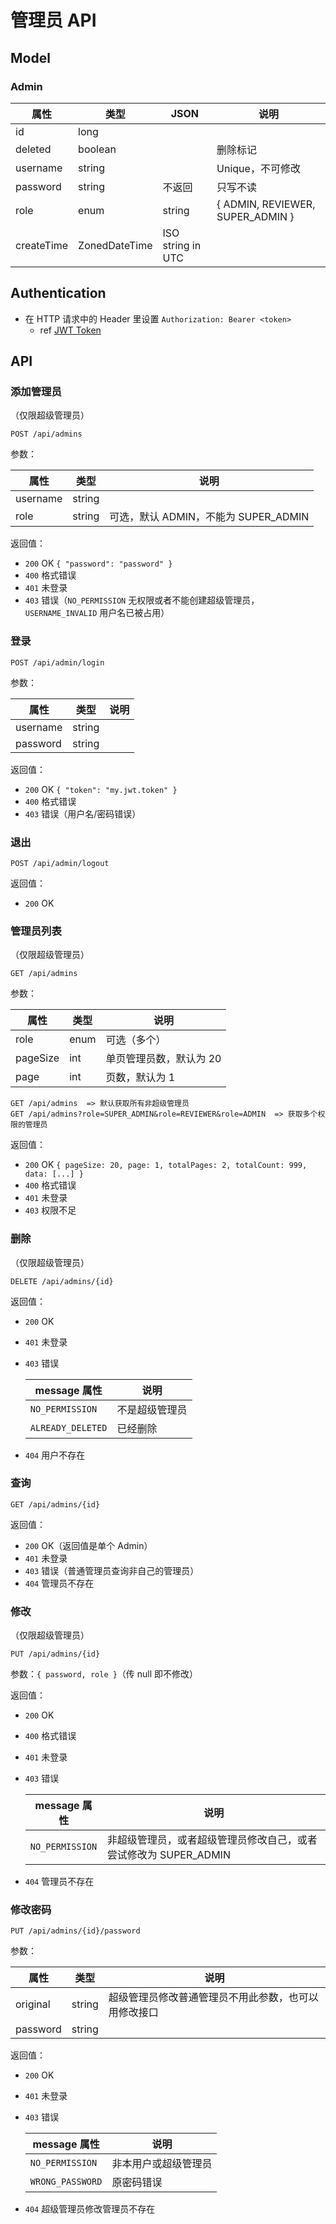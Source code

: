 # 管理员 API


## Model

### Admin

| 属性       | 类型          | JSON              | 说明                             |
| ---------- | ------------- | ----------------- | -------------------------------- |
| id         | long          |                   |                                  |
| deleted    | boolean       |                   | 删除标记                         |
| username   | string        |                   | Unique，不可修改                 |
| password   | string        | 不返回            | 只写不读                         |
| role       | enum          | string            | { ADMIN, REVIEWER, SUPER_ADMIN } |
| createTime | ZonedDateTime | ISO string in UTC |                                  |

## Authentication


- 在 HTTP 请求中的 Header 里设置 `Authorization: Bearer <token>`
  - ref [JWT Token](https://jwt.io/introduction)

## API

### 添加管理员

（仅限超级管理员）

```
POST /api/admins
```

参数：

| 属性     | 类型   | 说明                                 |
| -------- | ------ | ------------------------------------ |
| username | string |                                      |
| role     | string | 可选，默认 ADMIN，不能为 SUPER_ADMIN |

返回值：

- `200` OK `{ "password": "password" }`
- `400` 格式错误
- `401` 未登录
- `403` 错误（`NO_PERMISSION` 无权限或者不能创建超级管理员，`USERNAME_INVALID` 用户名已被占用）

### 登录

```
POST /api/admin/login
```

参数：

| 属性     | 类型   | 说明 |
| -------- | ------ | ---- |
| username | string |      |
| password | string |      |

返回值：

- `200` OK `{ "token": "my.jwt.token" }`
- `400` 格式错误
- `403` 错误（用户名/密码错误）

### 退出

```
POST /api/admin/logout
```

返回值：

- `200` OK

### 管理员列表

（仅限超级管理员）

```
GET /api/admins
```

参数：

| 属性     | 类型 | 说明                    |
| -------- | ---- | ----------------------- |
| role     | enum | 可选（多个）            |
| pageSize | int  | 单页管理员数，默认为 20 |
| page     | int  | 页数，默认为 1          |

```
GET /api/admins  => 默认获取所有非超级管理员
GET /api/admins?role=SUPER_ADMIN&role=REVIEWER&role=ADMIN  => 获取多个权限的管理员
```

返回值：

- `200` OK `{ pageSize: 20, page: 1, totalPages: 2, totalCount: 999, data: [...] }`
- `400` 格式错误
- `401` 未登录
- `403` 权限不足

### 删除

（仅限超级管理员）

```
DELETE /api/admins/{id}
```

返回值：

- `200` OK
- `401` 未登录

- `403` 错误
  
  | message 属性      | 说明           |
  | ----------------- | -------------- |
  | `NO_PERMISSION`   | 不是超级管理员 |
  | `ALREADY_DELETED` | 已经删除       |
  
- `404` 用户不存在

### 查询

```
GET /api/admins/{id}
```

返回值：

- `200` OK（返回值是单个 Admin）
- `401` 未登录
- `403` 错误（普通管理员查询非自己的管理员）
- `404` 管理员不存在

### 修改

（仅限超级管理员）

```
PUT /api/admins/{id}
```

参数：`{ password, role }`（传 null 即不修改）

返回值：

- `200` OK

- `400` 格式错误

- `401` 未登录

- `403` 错误

  | message 属性    | 说明                                                         |
  | --------------- | ------------------------------------------------------------ |
  | `NO_PERMISSION` | 非超级管理员，或者超级管理员修改自己，或者尝试修改为 SUPER_ADMIN |
  
- `404` 管理员不存在

### 修改密码

```
PUT /api/admins/{id}/password
```

参数：

| 属性     | 类型   | 说明                                                 |
| -------- | ------ | ---------------------------------------------------- |
| original | string | 超级管理员修改普通管理员不用此参数，也可以用修改接口 |
| password | string |                                                      |

返回值：

- `200` OK
- `401` 未登录
- `403` 错误
  
  | message 属性     | 说明                 |
  | ---------------- | -------------------- |
  | `NO_PERMISSION`  | 非本用户或超级管理员 |
  | `WRONG_PASSWORD` | 原密码错误           |
- `404` 超级管理员修改管理员不存在

